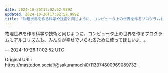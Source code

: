 ```yaml
---
date: 2024-10-26T17:02:52.989Z
updated: 2024-10-26T17:02:52.989Z
title: "物理世界を作る科学や技術と同じように、コンピュータ上の世界を作るプログラムもアル[...]"
---
```


<p>物理世界を作る科学や技術と同じように、コンピュータ上の世界を作るプログラムもアルゴリズムも、みんなが幸せでいられるために使ってほしいよ…。</p>

&mdash; 2024-10-26 17:02:52 UTC

Original URL: https://mastodon.social/@sakuramochi0/113374800969089732
